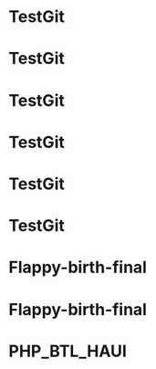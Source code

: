 # TestGit
# TestGit
# TestGit
# TestGit
# TestGit
# TestGit
# Flappy-birth-final
# Flappy-birth-final
# PHP_BTL_HAUI
